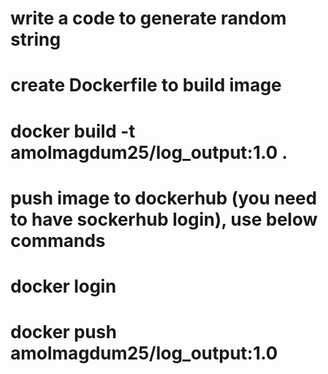 #  write a code to generate random string
#  create Dockerfile to build image
#     docker build -t amolmagdum25/log_output:1.0 .
#  push image to dockerhub (you need to have sockerhub login), use below commands
#    docker login
#    docker push amolmagdum25/log_output:1.0
